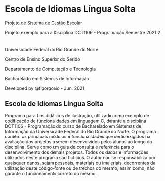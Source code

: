 # Escola de Idiomas Língua Solta
Projeto de Sistema de Gestão Escolar 

Projeto exemplo para a Disciplina DCT1106 - Programação
Semestre 2021.2

#

Universidade Federal do Rio Grande do Norte 

Centro de Ensino Superior do Seridó 

Departamento de Computação e Tecnologia 

Bacharelado em Sistemas de Informação

Developed by @flgorgonio - Jun, 2021

## Escola de Idiomas Língua Solta

Programa para fins didáticos de ilustração, utilizado como exemplo de codificação de funcionalidades em linguagem C, durante a disciplina DCT1106 - Programação do curso de Bacharelado em Sistemas de Informação da Universidade Federal do Rio Grande do Norte. O programa contém os principais módulos e funcionalidades que serão exigidos na avaliação dos projetos a serem desenvolvidos pelos alunos ao longo da disciplina. Serve como um guia de consulta e referência para o desenvolvimento dos demais projetos. Todos os dados e informações utilizados neste programa são fictícios. O autor não se responsabiliza por quaisquer danos, sejam pessoais, materiais ou imateriais, decorrentes da utilização deste código-fonte ou de trechos do mesmo, assim como, não garante o funcionamento correto do mesmo.

